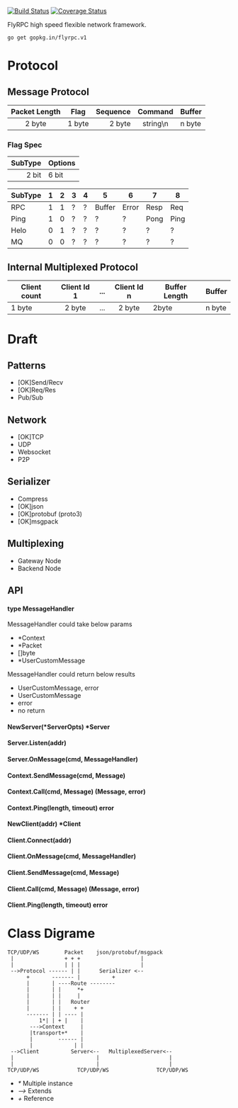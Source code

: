 
[![Build Status](https://travis-ci.org/flyrpc/flyrpc.svg?branch=master)](https://travis-ci.org/flyrpc/flyrpc)
[![Coverage Status](https://coveralls.io/repos/flyrpc/flyrpc/badge.svg?branch=master)](https://coveralls.io/r/flyrpc/flyrpc?branch=master)


FlyRPC high speed flexible network framework.

```
go get gopkg.in/flyrpc.v1
```

# Protocol

## Message Protocol

| Packet Length | Flag   | Sequence  | Command   | Buffer |
|:-------------:| ------ | ---------:|:---------:| ------ |
| 2 byte        | 1 byte | 2 byte    | string\n  | n byte |

### Flag Spec

| SubType | Options |
| ------: | ------- |
| 2 bit   | 6 bit   |

| SubType | 1 | 2 | 3 | 4 | 5 | 6 | 7 | 8 |
| ------- |---|---|---|---|---|---|---|---|
| RPC     | 1 | 1 | ? | ? | Buffer | Error | Resp | Req |
| Ping    | 1 | 0 | ? | ? | ? | ? | Pong | Ping |
| Helo    | 0 | 1 | ? | ? | ? | ? | ? | ? |
| MQ      | 0 | 0 | ? | ? | ? | ? | ? | ? |

## Internal Multiplexed Protocol

| Client count  | Client Id 1   | ...  | Client Id n | Buffer Length | Buffer |
| ------------- |:-------------:| ----:|:-----------:| ------------- | ------ |
| 1 byte        | 2 byte        | ...  | 2 byte      | 2byte         | n byte |

# Draft
## Patterns
* [OK]Send/Recv
* [OK]Req/Res
* Pub/Sub

## Network
* [OK]TCP
* UDP
* Websocket
* P2P

## Serializer
* Compress
* [OK]json
* [OK]protobuf (proto3)
* [OK]msgpack

## Multiplexing
* Gateway Node
* Backend Node

## API

#### type MessageHandler
MessageHandler could take below params
* \*Context
* \*Packet 
* \[]byte
* \*UserCustomMessage

MessageHandler could return below results
* UserCustomMessage, error
* UserCustomMessage
* error
* no return

#### NewServer(*ServerOpts) *Server

#### Server.Listen(addr)

#### Server.OnMessage(cmd, MessageHandler)

#### Context.SendMessage(cmd, Message)

#### Context.Call(cmd, Message) (Message, error)

#### Context.Ping(length, timeout) error

#### NewClient(addr) *Client

#### Client.Connect(addr)

#### Client.OnMessage(cmd, MessageHandler)

#### Client.SendMessage(cmd, Message)

#### Client.Call(cmd, Message) (Message, error)

#### Client.Ping(length, timeout) error

# Class Digrame
```
TCP/UDP/WS        Packet    json/protobuf/msgpack
 |                + + +                   |
 |                | | |                   |
 -->Protocol ------ | |      Serializer <--
      +       ------- |          +
      |       | ----Route --------
      |       | |     *+
      |       | |     |
      |       | |   Router
      |       | |    + +
      ------- | | ---- |
          1*| | + |    |
       --->Context     |
       |transport+*    |
       |        ------ |
       |             | |
 -->Client          Server<--   MultiplexedServer<--
 |                          |                      |
 |                          |                      |
TCP/UDP/WS            TCP/UDP/WS               TCP/UDP/WS
```
* _\*_ Multiple instance
* _-->_ Extends
* _\+_  Reference
